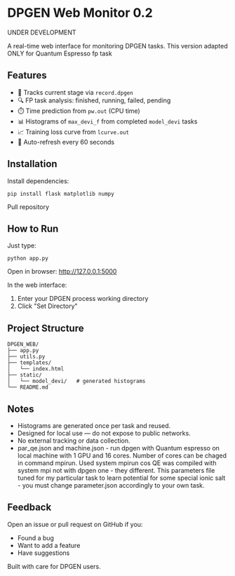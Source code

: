 # DPGEN Web Monitor 0.2
UNDER DEVELOPMENT

A real-time web interface for monitoring DPGEN tasks. 
This version adapted ONLY for Quantum Espresso fp task

## Features
- 🚀 Tracks current stage via `record.dpgen`
- 🔍 FP task analysis: finished, running, failed, pending
- ⏱️ Time prediction from `pw.out` (CPU time)
- 📊 Histograms of `max_devi_f` from completed `model_devi` tasks
- 📈 Training loss curve from `lcurve.out`
- 🔄 Auto-refresh every 60 seconds

## Installation

Install dependencies:

```
pip install flask matplotlib numpy
```
Pull repository

## How to Run

Just type:

```
python app.py
```

Open in browser: <http://127.0.0.1:5000>

In the web interface:
1. Enter your DPGEN process working directory 
2. Click "Set Directory"

## Project Structure
```
DPGEN_WEB/
├── app.py
├── utils.py
├── templates/
│   └── index.html
├── static/
│   └── model_devi/   # generated histograms
└── README.md
```

## Notes
- Histograms are generated once per task and reused.
- Designed for local use — do not expose to public networks.
- No external tracking or data collection.
- par_qe.json and machine.json - run dpgen with Quantum espresso on local machine with 1 GPU and 16 cores. Number of cores can be chaged in command mpirun. Used system mpirun cos QE was compiled with system mpi not with dpgen one - they different. This parameters file tuned for my particular task to learn potential for some special ionic salt - you must change parameter.json accordingly to your own task.

## Feedback
Open an issue or pull request on GitHub if you:
- Found a bug
- Want to add a feature
- Have suggestions

Built with care for DPGEN users.
